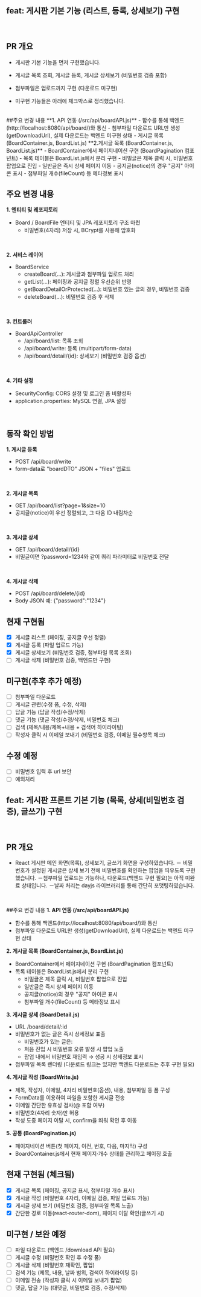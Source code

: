 
## feat: 게시판 기본 기능 (리스트, 등록, 상세보기) 구현

<br>

## PR 개요
- 게시판 기본 기능을 먼저 구현했습니다.

- 게시글 목록 조회, 게시글 등록, 게시글 상세보기 (비밀번호 검증 포함)
- 첨부파일은 업로드까지 구현 (다운로드 미구현)
- 미구현 기능들은 아래에 체크박스로 정리했습니다.
<br>
##주요 변경 내용
**1. API 연동 (/src/api/boardAPI.js)**
- 함수를 통해 백엔드(http://localhost:8080/api/board/)와 통신
- 첨부파일 다운로드 URL만 생성(getDownloadUrl), 실제 다운로드는 백엔드 미구현 상태
     - 게시글 목록 (BoardContainer.js, BoardList.js)
**2.게시글 목록 (BoardContainer.js, BoardList.js)**
- BoardContainer에서 페이지네이션 구현 (BoardPagination 컴포넌트)
- 목록 테이블은 BoardList.js에서 분리 구현
     - 비밀글은 제목 클릭 시, 비밀번호 팝업으로 진입
     - 일반글은 즉시 상세 페이지 이동
     - 공지글(notice)의 경우 "공지" 아이콘 표시
     - 첨부파일 개수(fileCount) 등 메타정보 표시


## 주요 변경 내용
**1. 엔티티 및 레포지토리**
- Board / BoardFile 엔티티 및 JPA 레포지토리 구조 마련
     - 비밀번호(4자리) 저장 시, BCrypt를 사용해 암호화
<br>

**2. 서비스 레이어**
- BoardService
     - createBoard(...): 게시글과 첨부파일 업로드 처리
     - getList(...): 페이징과 공지글 정렬 우선순위 반영
     - getBoardDetailOrProtected(...): 비밀번호 있는 글의 경우, 비밀번호 검증
     - deleteBoard(...): 비밀번호 검증 후 삭제
<br>

**3. 컨트롤러**
- BoardApiController
     - /api/board/list: 목록 조회
     - /api/board/write: 등록 (multipart/form-data)
     - /api/board/detail/{id}: 상세보기 (비밀번호 검증 옵션)
<br>

**4. 기타 설정**
- SecurityConfig: CORS 설정 및 로그인 폼 비활성화
- application.properties: MySQL 연결, JPA 설정
<br>

## 동작 확인 방법
**1. 게시글 등록**
- POST /api/board/write
- form-data로 "boardDTO" JSON + "files" 업로드
<br>

**2. 게시글 목록**
- GET /api/board/list?page=1&size=10
- 공지글(notice)이 우선 정렬되고, 그 다음 ID 내림차순
<br>

**3. 게시글 상세**
- GET /api/board/detail/{id}
- 비밀글이면 ?password=1234와 같이 쿼리 파라미터로 비밀번호 전달
<br>

**4. 게시글 삭제**
- POST /api/board/delete/{id}
- Body JSON 예: {"password":"1234"}

## 현재 구현됨
- [x] 게시글 리스트 (페이징, 공지글 우선 정렬)
- [x] 게시글 등록 (파일 업로드 가능)
- [x] 게시글 상세보기 (비밀번호 검증, 첨부파일 목록 조회)
- [ ] 게시글 삭제 (비밀번호 검증, 백엔드만 구현)
 
## 미구현(추후 추가 예정)
- [ ] 첨부파일 다운로드
- [ ] 게시글 관련(수정 폼, 수정, 삭제)
- [ ] 답글 기능 (답글 작성/수정/삭제)
- [ ] 댓글 기능 (댓글 작성/수정/삭제, 비밀번호 체크)
- [ ] 검색 (제목/내용/제목+내용 + 검색어 하이라이팅)
- [ ] 작성자 클릭 시 이메일 보내기 (비밀번호 검증, 이메일 필수항목 체크)

 ## 수정 예정
- [ ] 비밀번호 입력 후 url 보안
- [ ] 예외처리

## feat: 게시판 프론트 기본 기능 (목록, 상세(비밀번호 검증), 글쓰기) 구현

<br>

## PR 개요
- React 게시판 메인 화면(목록), 상세보기, 글쓰기 화면을 구성하였습니다.
－ 비밀번호가 설정된 게시글은 상세 보기 전에 비밀번호를 확인하는 팝업을 띄우도록 구현했습니다.
－첨부파일 업로드는 가능하나, 다운로드(백엔드 구현 필요)는 아직 미완료 상태입니다.
－날짜 처리는 dayjs 라이브러리를 통해 간단히 포맷팅하였습니다.
<br>

##주요 변경 내용
**1. API 연동 (/src/api/boardAPI.js)**
- 함수를 통해 백엔드(http://localhost:8080/api/board/)와 통신
- 첨부파일 다운로드 URL만 생성(getDownloadUrl), 실제 다운로드는 백엔드 미구현 상태

**2. 게시글 목록 (BoardContainer.js, BoardList.js)**
- BoardContainer에서 페이지네이션 구현 (BoardPagination 컴포넌트)
- 목록 테이블은 BoardList.js에서 분리 구현
     - 비밀글은 제목 클릭 시, 비밀번호 팝업으로 진입
     - 일반글은 즉시 상세 페이지 이동
     - 공지글(notice)의 경우 "공지" 아이콘 표시
     - 첨부파일 개수(fileCount) 등 메타정보 표시

**3. 게시글 상세 (BoardDetail.js)**
- URL /board/detail/:id
- 비밀번호가 없는 글은 즉시 상세정보 표출
     - 비밀번호가 있는 글은:
     - 처음 진입 시 비밀번호 오류 발생 시 팝업 노출
     - 팝업 내에서 비밀번호 재입력 → 성공 시 상세정보 표시
- 첨부파일 목록 렌더링 (다운로드 링크는 있지만 백엔드 다운로드는 추후 구현 필요)

**4. 게시글 작성 (BoardWrite.js)**
- 제목, 작성자, 이메일, 4자리 비밀번호(옵션), 내용, 첨부파일 등 폼 구성
- FormData를 이용하여 파일을 포함한 게시글 전송
- 이메일 간단한 유효성 검사(@ 포함 여부)
- 비밀번호(4자리 숫자)만 허용
- 작성 도중 페이지 이탈 시, confirm을 띄워 확인 후 이동

**5. 공통 (BoardPagination.js)**
- 페이지네이션 버튼(첫 페이지, 이전, 번호, 다음, 마지막) 구성
- BoardContainer.js에서 현재 페이지·개수 상태를 관리하고 페이징 호출

##  현재 구현됨 (체크됨)
- [x] 게시글 목록 (페이징, 공지글 표시, 첨부파일 개수 표시)
- [x] 게시글 작성 (비밀번호 4자리, 이메일 검증, 파일 업로드 가능)
- [x] 게시글 상세 보기 (비밀번호 검증, 첨부파일 목록 노출)
- [x] 간단한 경로 이동(react-router-dom), 페이지 이탈 확인(글쓰기 시)
## 미구현 / 보완 예정
- [ ] 파일 다운로드 (백엔드 /download API 필요)
- [ ] 게시글 수정 (비밀번호 확인 후 수정 폼)
- [ ] 게시글 삭제 (비밀번호 재확인, 팝업)
- [ ] 검색 기능 (제목, 내용, 날짜 범위, 검색어 하이라이팅 등)
- [ ] 이메일 전송 (작성자 클릭 시 이메일 보내기 팝업)
- [ ] 댓글, 답글 기능 (대댓글, 비밀번호 검증, 수정/삭제)
